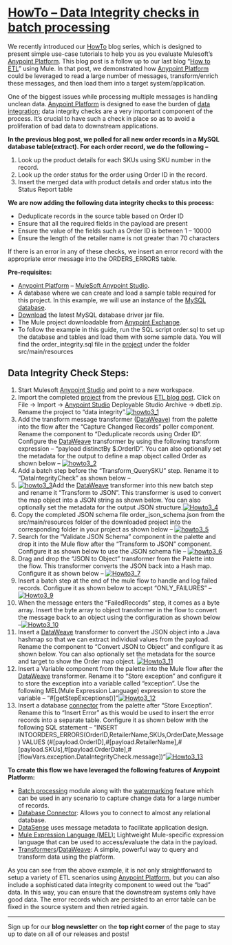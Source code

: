 # [HowTo – Data Integrity checks in batch processing](https://blogs.mulesoft.com/dev/howto/howto-data-integrity-checks-in-batch-processing/)

We recently introduced our  [HowTo](https://blogs.mulesoft.com/dev/howto/) blog series, which is designed to present simple use-case tutorials to help you as you evaluate Mulesoft’s [Anypoint Platform](https://www.mulesoft.com/platform/enterprise-integration). This blog post is a follow up to our last blog “[How to ETL](https://blogs.mulesoft.com/dev/howto/howto-extract-transform-load-etlchange-data-capture/)” using Mule. In that post, we demonstrated how [Anypoint Platform](http://www.mulesoft.com/platform/enterprise-integration) could be leveraged to read a large number of messages, transform/enrich these messages, and then load them into a target system/application.

One of the biggest issues while processing multiple messages is handling unclean data. [Anypoint Platform](http://www.mulesoft.com/platform/enterprise-integration) is designed to ease the burden of [data integration](https://blogs.mulesoft.com/tag/data-integration/);  data integrity checks are a very important component of the process. It’s crucial to have such a check in place so as to avoid a proliferation of bad data to downstream applications.

**In the previous blog post, we polled for all new order records in a MySQL database table(extract). For each order record, we do the following –**

1. Look up the product details for each SKUs using SKU number in the record.
2. Look up the order status for the order using Order ID in the record.
3. Insert the merged data with product details and order status into the Status Report table

**We are now adding the following data integrity checks to this process:**

- Deduplicate records in the source table based on Order ID
- Ensure that all the required fields in the payload are present
- Ensure the value of the fields such as Order ID is between 1 – 10000
- Ensure the length of the retailer name is not greater than 70 characters

If there is an error in any of these checks, we insert an error record with the appropriate error message into the ORDERS_ERRORS table.

**Pre-requisites:**

- [Anypoint Platform](http://www.mulesoft.com/platform/enterprise-integration) – [MuleSoft](https://www.google.com/url?q=https://www.mulesoft.com/platform/studio&sa=D&ust=1452800878993000&usg=AFQjCNHgSkemUpQ0C6vpmDNBNciC8SfSbA)[ Anypoint Studio](https://www.mulesoft.com/platform/studio).
- A database where we can create and load a sample table required for this project. In this example, we will use an instance of the [MySQL database](https://www.mysql.com/).
- [Download](https://dev.mysql.com/downloads/connector/j/5.0.html) the latest MySQL database driver jar file.
- The Mule project downloadable from [Anypoint Exchange](https://anypoint.mulesoft.com/exchange/).
- To follow the example in this guide, run the SQL script order.sql to set up the database and tables and load them with some sample data. You will find the order_integrity.sql file in the [project](https://anypoint.mulesoft.com/exchange/) under the folder src/main/resources

## Data Integrity Check Steps:

1. Start Mulesoft [Anypoint Studio](http://www.mulesoft.com/platform/mule-studio) and point to a new workspace.
2. Import the completed [project](https://www.mulesoft.com/exchange/#!/Extract-Transform-Load-Using-Batch) from the previous [ETL blog post](https://blogs.mulesoft.com/dev/howto/howto-extract-transform-load-etlchange-data-capture/). Click on File -> Import -> [Anypoint Studio](http://www.mulesoft.com/platform/mule-studio) Deployable Studio Archive -> dbetl.zip. Rename the project to “data integrity”.[![howto3_1](https://blogs.mulesoft.com/wp-content/uploads/2016/04/Menubar_and_Mule_Design_-_dataintegrity_src_main_app_dbetl_xml_-_Anypoint_Studio_-__Users_manansanghvi_AnypointStudio_self_howtoblog-1024x561.png)](https://blogs.mulesoft.com/wp-content/uploads/2016/04/Menubar_and_Mule_Design_-_dataintegrity_src_main_app_dbetl_xml_-_Anypoint_Studio_-__Users_manansanghvi_AnypointStudio_self_howtoblog.png)
3. Add the transform message transformer ([DataWeave](https://www.mulesoft.com/integration-solutions/dataweave-integration)) from the palette into the flow after the “Capture Changed Records” poller component. Rename the component to “Deduplicate records using Order ID”. Configure the [DataWeave](https://www.mulesoft.com/integration-solutions/dataweave-integration) transformer by using the following transform expression – “payload distinctBy $.OrderID”. You can also optionally set the metadata for the output to define a map object called Order as shown below – [![howto3_2](https://blogs.mulesoft.com/wp-content/uploads/2016/04/Mule_Design_-_dataintegrity_src_main_app_dbetl_xml_-_Anypoint_Studio_-__Users_manansanghvi_AnypointStudio_self_howtoblog-1024x576.png)](https://blogs.mulesoft.com/wp-content/uploads/2016/04/Mule_Design_-_dataintegrity_src_main_app_dbetl_xml_-_Anypoint_Studio_-__Users_manansanghvi_AnypointStudio_self_howtoblog.png)
4. Add a batch step before the “Transform_QuerySKU” step. Rename it to “DataIntegrityCheck” as shown below –
5. [![howto3_3](https://blogs.mulesoft.com/wp-content/uploads/2016/04/Menubar_and_Mule_Design_-_dataintegrity_src_main_app_dbetl_xml_-_Anypoint_Studio_-__Users_manansanghvi_AnypointStudio_self_howtoblog-1-1024x572.png)](https://blogs.mulesoft.com/wp-content/uploads/2016/04/Menubar_and_Mule_Design_-_dataintegrity_src_main_app_dbetl_xml_-_Anypoint_Studio_-__Users_manansanghvi_AnypointStudio_self_howtoblog-1.png)Add the [DataWeave](https://www.mulesoft.com/integration-solutions/dataweave-integration) transformer into this new batch step and rename it “Transform to JSON”. This transformer is used to convert the map object into a JSON string as shown below. You can also optionally set the metadata for the output JSON structure.[![Howto3_4](https://blogs.mulesoft.com/wp-content/uploads/2016/04/Menubar_and_Mule_Design_-_dataintegrity_src_main_app_dbetl_xml_-_Anypoint_Studio_-__Users_manansanghvi_AnypointStudio_self_howtoblog-2-1024x532.png)](https://blogs.mulesoft.com/wp-content/uploads/2016/04/Menubar_and_Mule_Design_-_dataintegrity_src_main_app_dbetl_xml_-_Anypoint_Studio_-__Users_manansanghvi_AnypointStudio_self_howtoblog-2.png)
6. Copy the completed JSON schema file order_json_schema.json from the src/main/resources folder of the downloaded project into the corresponding folder in your project as shown below – [![howto3_5](https://blogs.mulesoft.com/wp-content/uploads/2016/04/Mule_Design_-_dataintegrity_src_test_resources_order_json_schema_json_-_Anypoint_Studio_-__Users_manansanghvi_AnypointStudio_self_howtoblog-1024x564.png)](https://blogs.mulesoft.com/wp-content/uploads/2016/04/Mule_Design_-_dataintegrity_src_test_resources_order_json_schema_json_-_Anypoint_Studio_-__Users_manansanghvi_AnypointStudio_self_howtoblog.png)
7. Search for the “Validate JSON Schema” component in the palette and drop it into the Mule flow after the “Transform to JSON” component. Configure it as shown below to use the JSON schema file – [![howto3_6](https://blogs.mulesoft.com/wp-content/uploads/2016/04/Mule_Design_-_dataintegrity_src_main_app_dbetl_xml_-_Anypoint_Studio_-__Users_manansanghvi_AnypointStudio_self_howtoblog-1-1024x558.png)](https://blogs.mulesoft.com/wp-content/uploads/2016/04/Mule_Design_-_dataintegrity_src_main_app_dbetl_xml_-_Anypoint_Studio_-__Users_manansanghvi_AnypointStudio_self_howtoblog-1.png)
8. Drag and drop the “JSON to Object” transformer from the Palette into the flow. This transformer converts the JSON back into a Hash map. Configure it as shown below – [![Howto3_7](https://blogs.mulesoft.com/wp-content/uploads/2016/04/Mule_Design_-_dataintegrity_src_main_app_dbetl_xml_-_Anypoint_Studio_-__Users_manansanghvi_AnypointStudio_self_howtoblog-2-1024x558.png)](https://blogs.mulesoft.com/wp-content/uploads/2016/04/Mule_Design_-_dataintegrity_src_main_app_dbetl_xml_-_Anypoint_Studio_-__Users_manansanghvi_AnypointStudio_self_howtoblog-2.png)
9. Insert a batch step at the end of the mule flow to handle and log failed records. Configure it as shown below to accept “ONLY_FAILURES” –[![Howto3_9](https://blogs.mulesoft.com/wp-content/uploads/2016/04/Mule_Design_-_dataintegrity_src_main_app_dbetl_xml_-_Anypoint_Studio_-__Users_manansanghvi_AnypointStudio_self_howtoblog-3-1024x562.png)](https://blogs.mulesoft.com/wp-content/uploads/2016/04/Mule_Design_-_dataintegrity_src_main_app_dbetl_xml_-_Anypoint_Studio_-__Users_manansanghvi_AnypointStudio_self_howtoblog-3.png)
10. When the message enters the “FailedRecords” step, it comes as a byte array. Insert the byte array to object transformer in the flow to convert the message back to an object using the configuration as shown below –[![Howto3_10](https://blogs.mulesoft.com/wp-content/uploads/2016/04/Mule_Design_-_dataintegrity_src_main_app_dbetl_xml_-_Anypoint_Studio_-__Users_manansanghvi_AnypointStudio_self_howtoblog-4-1024x564.png)](https://blogs.mulesoft.com/wp-content/uploads/2016/04/Mule_Design_-_dataintegrity_src_main_app_dbetl_xml_-_Anypoint_Studio_-__Users_manansanghvi_AnypointStudio_self_howtoblog-4.png)
11. Insert a [DataWeave](https://www.mulesoft.com/integration-solutions/dataweave-integration) transformer to convert the JSON object into a Java hashmap so that we can extract individual values from the payload. Rename the component to “Convert JSON to Object” and configure it as shown below. You can also optionally set the metadata for the source and target to show the Order map object. [![Howto3_11](https://blogs.mulesoft.com/wp-content/uploads/2016/04/Mule_Design_-_dataintegrity_src_main_app_dbetl_xml_-_Anypoint_Studio_-__Users_manansanghvi_AnypointStudio_self_howtoblog-5-1024x561.png)](https://blogs.mulesoft.com/wp-content/uploads/2016/04/Mule_Design_-_dataintegrity_src_main_app_dbetl_xml_-_Anypoint_Studio_-__Users_manansanghvi_AnypointStudio_self_howtoblog-5.png)
12. Insert a Variable component from the palette into the Mule flow after the [DataWeave](https://www.mulesoft.com/integration-solutions/dataweave-integration) transformer. Rename it to “Store exception” and configure it to store the exception into a variable called “exception”. Use the following MEL(Mule Expression Language) expression to store the variable – “#[getStepExceptions()]”[![Howto3_12](https://blogs.mulesoft.com/wp-content/uploads/2016/04/Mule_Design_-_dataintegrity_src_main_app_dbetl_xml_-_Anypoint_Studio_-__Users_manansanghvi_AnypointStudio_self_howtoblog-6-1024x563.png)](https://blogs.mulesoft.com/wp-content/uploads/2016/04/Mule_Design_-_dataintegrity_src_main_app_dbetl_xml_-_Anypoint_Studio_-__Users_manansanghvi_AnypointStudio_self_howtoblog-6.png)
13. Insert a database [connector](https://www.mulesoft.com/exchange#!/?types=connector) from the palette after “Store Exception”. Rename this to “Insert Error” as this would be used to insert the error records into a separate table. Configure it as shown below with the following SQL statement – “INSERT INTOORDERS_ERRORS(OrderID,RetailerName,SKUs,OrderDate,Message) VALUES (#[payload.OrderID],#[payload.RetailerName],#[payload.SKUs],#[payload.OrderDate],#[flowVars.exception.DataIntegrityCheck.message])”[![Howto3_13](https://blogs.mulesoft.com/wp-content/uploads/2016/04/Mule_Design_-_dataintegrity_src_main_app_dbetl_xml_-_Anypoint_Studio_-__Users_manansanghvi_AnypointStudio_self_howtoblog-7-1024x551.png)](https://blogs.mulesoft.com/wp-content/uploads/2016/04/Mule_Design_-_dataintegrity_src_main_app_dbetl_xml_-_Anypoint_Studio_-__Users_manansanghvi_AnypointStudio_self_howtoblog-7.png)

**To create this flow we have leveraged the following features of Anypoint Platform:**

- [Batch processing](https://docs.mulesoft.com/mule-user-guide/v/3.6/batch-processing) module along with the [watermarking](https://docs.mulesoft.com/mule-user-guide/v/3.7/poll-reference#polling-for-updates-using-watermarks) feature which can be used in any scenario to capture change data for a large number of records.
- [Database Connector](https://docs.mulesoft.com/mule-user-guide/v/3.7/database-connector): Allows you to connect to almost any relational database.
- [DataSense](https://docs.mulesoft.com/mule-user-guide/v/3.7/datasense) uses message metadata to facilitate application design.
- [Mule Expression Language (MEL):](https://docs.mulesoft.com/mule-user-guide/v/3.6/mule-expression-language-mel) Lightweight Mule-specific expression language that can be used to access/evaluate the data in the payload.
- [Transformers](https://docs.mulesoft.com/mule-user-guide/v/3.7/transformers)/[DataWeave](https://docs.mulesoft.com/mule-user-guide/v/3.7/dataweave-reference-documentation):  A simple, powerful way to query and transform data using the platform.

As you can see from the above example, it is not only straightforward to setup a variety of ETL scenarios using [Anypoint Platform](http://www.mulesoft.com/platform/enterprise-integration), but you can also include a sophisticated data integrity component to weed out the “bad” data. In this way, you can ensure that the downstream systems only have good data. The error records which are persisted to an error table can be fixed in the source system and then retried again.

------

Sign up for our **blog newsletter** on the **top right corner** of the page to stay up to date on all of our releases and posts!